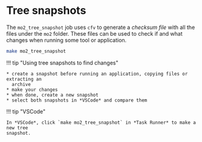 # Tree snapshots

The `mo2_tree_snapshot` job uses `cfv` to generate a *checksum file* with all the files
under the `mo2` folder. These files can be used to check if and what changes when running
some tool or application.

```bash
make mo2_tree_snapshot
```

!!! tip "Using tree snapshots to find changes"

    * create a snapshot before running an application, copying files or extracting an
      archive
    * make your changes
    * when done, create a new snapshot
    * select both snapshots in *VSCode* and compare them

!!! tip "VSCode"

    In *VSCode*, click `make mo2_tree_snapshot` in *Task Runner* to make a new tree
    snapshot.
